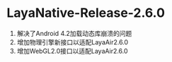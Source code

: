 # LayaNative-Release-2.6.0

1. 解决了Android 4.2加载动态库崩溃的问题
2. 增加物理引擎新接口以适配LayaAir2.6.0
3. 增加WebGL2.0接口以适配LayaAir2.6.0